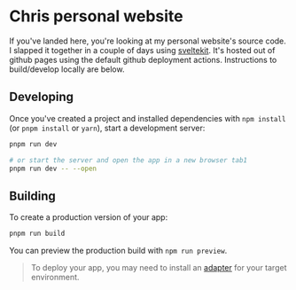 # Chris personal website

If you've landed here, you're looking at my personal website's source code. I slapped it together in a couple of days using [sveltekit](https://kit.svelte.dev/). It's hosted out of github pages using the default github deployment actions. Instructions to build/develop locally are below.

## Developing

Once you've created a project and installed dependencies with `npm install` (or `pnpm install` or `yarn`), start a development server:

```bash
pnpm run dev

# or start the server and open the app in a new browser tab1
pnpm run dev -- --open
```

## Building

To create a production version of your app:

```bash
pnpm run build
```

You can preview the production build with `npm run preview`.

> To deploy your app, you may need to install an [adapter](https://kit.svelte.dev/docs/adapters) for your target environment.
